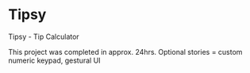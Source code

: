 # Tipsy
Tipsy - Tip Calculator

This project was completed in approx. 24hrs.
Optional stories = custom numeric keypad, gestural UI
